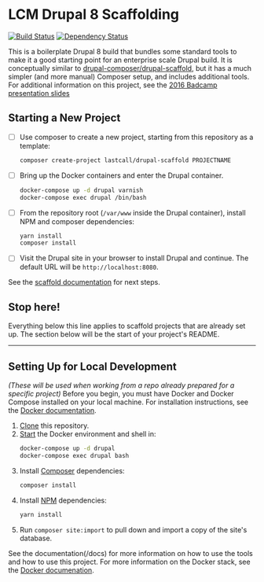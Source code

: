 LCM Drupal 8 Scaffolding
========================
[![Build Status](https://travis-ci.org/LastCallMedia/Drupal-Scaffold.svg?branch=master)](https://travis-ci.org/LastCallMedia/Drupal-Scaffold)
[![Dependency Status](https://www.versioneye.com/user/projects/57bd889169d9490042f72aac/badge.svg?style=flat-square)](https://www.versioneye.com/user/projects/57bd889169d9490042f72aac)

This is a boilerplate Drupal 8 build that bundles some standard tools to make it a good starting point for an enterprise scale Drupal build.  It is conceptually similar to [drupal-composer/drupal-scaffold](https://github.com/drupal-composer/drupal-scaffold), but it has a much simpler (and more manual) Composer setup, and includes additional tools.  For additional information on this project, see the [2016 Badcamp presentation slides](https://2016.badcamp.net/sites/default/files/session-files/FirstClassDevelopmentWorkflow.pdf)

Starting a New Project
----------------------
- [ ] Use composer to create a new project, starting from this repository as a template:
    ```bash
    composer create-project lastcall/drupal-scaffold PROJECTNAME
    ```
- [ ] Bring up the Docker containers and enter the Drupal container.
    ```bash
    docker-compose up -d drupal varnish
    docker-compose exec drupal /bin/bash
    ```
- [ ] From the repository root (`/var/www` inside the Drupal container), install NPM and composer dependencies:
    ```bash
    yarn install
    composer install
    ```
- [ ] Visit the Drupal site in your browser to install Drupal and continue.  The default URL will be `http://localhost:8080`.

See the [scaffold documentation](docs/scaffold.md) for next steps.

## Stop here!

Everything below this line applies to scaffold projects that are already set up. The section below will be the start of your project's README.

---------------------------------------------

Setting Up for Local Development
--------------------------------
_(These will be used when working from a repo already prepared for a specific project)_
Before you begin, you must have Docker and Docker Compose installed on your local machine.  For installation instructions, see the [Docker documentation](/docs/tools/docker.md).

1. [Clone](https://help.github.com/articles/cloning-a-repository/) this repository.
2. [Start](/docs/tools/docker.md#Running) the Docker environment and shell in:
    ```bash
    docker-compose up -d drupal
    docker-compose exec drupal bash
    ```
3. Install [Composer](/docs/tools/composer.md#Running) dependencies:
    ```bash
    composer install
    ```
4. Install [NPM](/docs/tools/npm.md#Running) dependencies:
    ```bash
    yarn install
    ```
5. Run `composer site:import` to pull down and import a copy of the site's database.

See the documentation(/docs) for more information on how to use the tools and how to use this project. For more information on the Docker stack, see the [Docker documenation](/docs/tools/docker.md).
